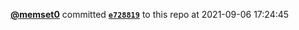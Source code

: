  <a href=https://github.com/memset0><strong>@memset0</strong></a>  committed <a href=https://github.com/memset0/memset0/commit/e728819b7d07a64f81cc96724ee107a8ea312f1e><strong><code>e728819</code></strong></a> to this repo  at 2021-09-06 17:24:45 
